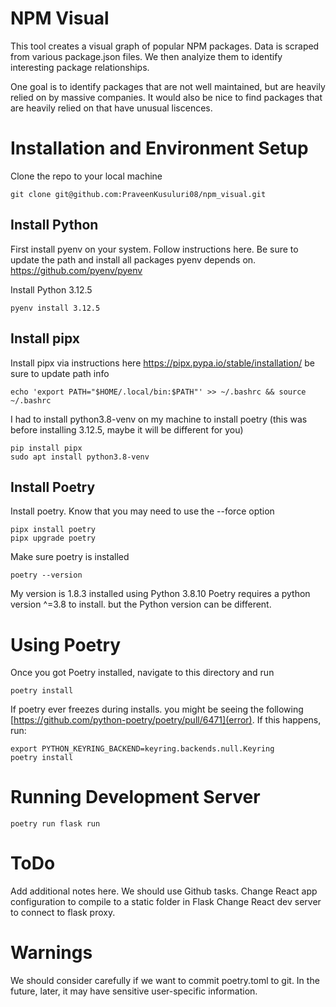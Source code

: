 # NPM Visual

This tool creates a visual graph of popular NPM packages. Data is scraped from various package.json files. We then analyize them to identify interesting package relationships. 

One goal is to identify packages that are not well maintained, but are heavily relied on by massive companies. It would also be nice to find packages that are heavily relied on that have unusual liscences.

# Installation and Environment Setup
Clone the repo to your local machine
~~~
git clone git@github.com:PraveenKusuluri08/npm_visual.git
~~~
## Install Python 
First install pyenv on your system. Follow instructions here. Be sure to update the path and install all packages pyenv depends on.
https://github.com/pyenv/pyenv

Install Python 3.12.5
~~~
pyenv install 3.12.5
~~~

## Install pipx
Install pipx via instructions here
https://pipx.pypa.io/stable/installation/
be sure to update path info

~~~
echo 'export PATH="$HOME/.local/bin:$PATH"' >> ~/.bashrc && source ~/.bashrc
~~~

I had to install python3.8-venv on my machine to install poetry (this was before installing 3.12.5, maybe it will be different for you)
~~~
pip install pipx
sudo apt install python3.8-venv
~~~

## Install Poetry
Install poetry. Know that you may need to use the --force option
~~~
pipx install poetry
pipx upgrade poetry
~~~

Make sure poetry is installed 
~~~
poetry --version
~~~
My version is 1.8.3 installed using Python 3.8.10 
Poetry requires a python version ^=3.8 to install. but the Python version can be different. 

# Using Poetry
Once you got Poetry installed, navigate to this directory and run 
~~~
poetry install
~~~
If poetry ever freezes during installs. you might be seeing the following [https://github.com/python-poetry/poetry/pull/6471](error). If this happens, run:
~~~
export PYTHON_KEYRING_BACKEND=keyring.backends.null.Keyring
poetry install
~~~
# Running Development Server
~~~
poetry run flask run
~~~

# ToDo
Add additional notes here. We should use Github tasks.
Change React app configuration to compile to a static folder in Flask
Change React dev server to connect to flask proxy. 

# Warnings
We should consider carefully if we want to commit poetry.toml to git. In the future, later, it may have sensitive user-specific information. 


